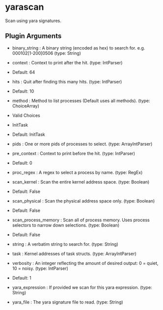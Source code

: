 # yarascan

Scan using yara signatures.

## Plugin Arguments

* binary_string : A binary string (encoded as hex) to search for. e.g. 000102[1-200]0506 (type: String)

* context : Context to print after the hit. (type: IntParser)
 * Default: 64

* hits : Quit after finding this many hits. (type: IntParser)
 * Default: 10

* method : Method to list processes (Default uses all methods). (type: ChoiceArray)
 * Valid Choices
  * InitTask
 * Default: InitTask

* pids : One or more pids of processes to select. (type: ArrayIntParser)

* pre_context : Context to print before the hit. (type: IntParser)
 * Default: 0

* proc_regex : A regex to select a process by name. (type: RegEx)

* scan_kernel : Scan the entire kernel address space. (type: Boolean)
 * Default: False

* scan_physical : Scan the physical address space only. (type: Boolean)
 * Default: False

* scan_process_memory : Scan all of process memory. Uses process selectors to narrow down selections. (type: Boolean)
 * Default: False

* string : A verbatim string to search for. (type: String)

* task : Kernel addresses of task structs. (type: ArrayIntParser)

* verbosity : An integer reflecting the amount of desired output: 0 = quiet, 10 = noisy. (type: IntParser)
*  Default: 1

* yara_expression : If provided we scan for this yara expression. (type: String)

* yara_file : The yara signature file to read. (type: String)
